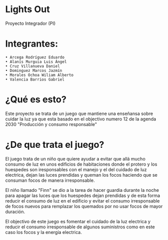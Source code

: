# Lights Out
Proyecto Integrador (PI)

# Integrantes:
    
    • Arcega Rodríguez Eduardo
    • Alanís Murguia Luis Ángel
    • Cruz Villanueva Daniel
    • Dominguez Marcos Jazmín
    • Morales Ochoa Wiliam Alberto
    • Valencia Barrios Gabriel

# ¿Qué es esto?

Este proyecto se trata de un juego que mantiene una enseñansa sobre cuidar la luz ya que esta basado en el objectivo numero 12
de la agenda 2030 "Producción y consumo responsable"

# ¿De que trata el juego?

El juego trata de un niño que quiere ayudar a evitar que allá mucho consumo de luz en unos edificios de habitaciones donde el
protero y los huespedes son iresponsables con el manejo y el del cuidado de luz electrica, dejan las luces prendidas y queman
los focos haciendo que se consuman focos de manera irresponsable.

El niño llamado "Finn" se dio a la tarea de hacer guardia durante la noche para apagar las luces que los huespedes dejan
prendidas y de esta forma reducir el consumo de luz en el edificio y evitar el consumo irresponsable de focos nuevos
para remplazar los quemados por no usar focos de mayor duración.

El objectivo de este juego es fomentar el cuidado de la luz electrica y reducir el consumo irresponsable de algunos suministros
como en este caso los focos y la energía electrica.
